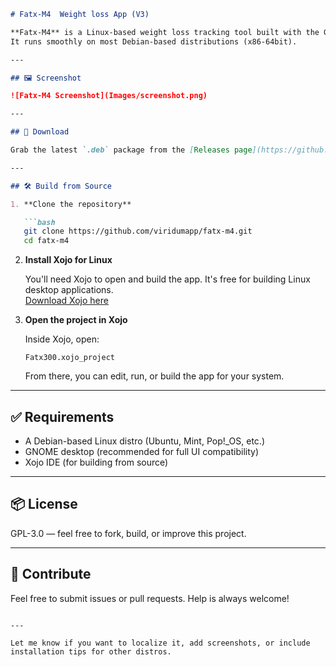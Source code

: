 
```markdown
# Fatx-M4  Weight loss App (V3)

**Fatx-M4** is a Linux-based weight loss tracking tool built with the GNOME desktop in mind.  
It runs smoothly on most Debian-based distributions (x86-64bit).

---

## 🖼️ Screenshot

![Fatx-M4 Screenshot](Images/screenshot.png)

---

## 🔽 Download

Grab the latest `.deb` package from the [Releases page](https://github.com/viridumapp/fatx-m4/releases) for easy installation.

---

## 🛠️ Build from Source

1. **Clone the repository**

   ```bash
   git clone https://github.com/viridumapp/fatx-m4.git
   cd fatx-m4
   ```

2. **Install Xojo for Linux**

   You'll need Xojo to open and build the app. It's free for building Linux desktop applications.  
   [Download Xojo here](https://xojo.com/download/)

3. **Open the project in Xojo**

   Inside Xojo, open:

   ```
   Fatx300.xojo_project
   ```

   From there, you can edit, run, or build the app for your system.

---

## ✅ Requirements

- A Debian-based Linux distro (Ubuntu, Mint, Pop!_OS, etc.)
- GNOME desktop (recommended for full UI compatibility)
- Xojo IDE (for building from source)

---

## 📦 License

 GPL-3.0 — feel free to fork, build, or improve this project.

---

## 🙌 Contribute

Feel free to submit issues or pull requests. Help is always welcome!
```

---

Let me know if you want to localize it, add screenshots, or include installation tips for other distros.
